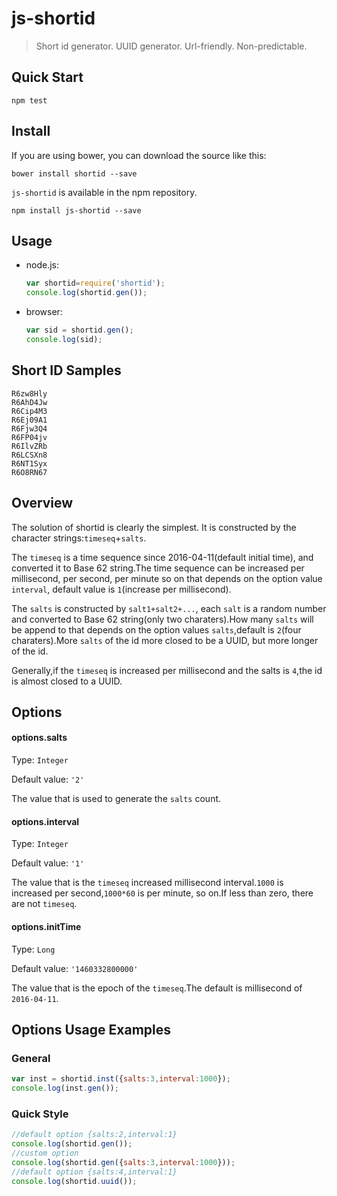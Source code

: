 # js-shortid

> Short id generator. UUID generator. Url-friendly. Non-predictable.

## Quick Start

```shell
npm test
```
	
## Install

If you are using bower, you can download the source like this:

```shell
bower install shortid --save
```

`js-shortid` is available in the npm repository.

```shell    
npm install js-shortid --save
```
	
## Usage

* node.js:

	```js
	var shortid=require('shortid');	
	console.log(shortid.gen());
	```
	
* browser:

	```js
	var sid = shortid.gen();
	console.log(sid);
	```
	
## Short ID Samples

```
R6zw8Hly
R6AhD4Jw
R6Cip4M3
R6Ej09A1
R6Fjw3Q4
R6FP04jv
R6IlvZRb
R6LCSXn8
R6NT1Syx
R6O8RN67
```
	
## Overview

The solution of shortid is clearly the simplest. It is constructed by the character strings:`timeseq`+`salts`.

The `timeseq` is a time sequence since 2016-04-11(default initial time), and converted it to Base 62 string.The time sequence can be increased per millisecond, per second, per minute so on that depends on the option value `interval`, default value is `1`(increase per millisecond).

The `salts` is constructed by `salt1+salt2+...`, each `salt` is a random number and converted to Base 62 string(only two charaters).How many `salts` will be append to that depends on the option values `salts`,default is `2`(four charaters).More `salts` of the id more closed to be a UUID, but more longer of the id.

Generally,if the `timeseq` is increased per millisecond and the salts is `4`,the id is almost closed to a UUID.

## Options

#### options.salts
Type: `Integer`

Default value: `'2'`

The value that is used to generate the `salts` count.

#### options.interval
Type: `Integer`

Default value: `'1'`

The value that is the `timeseq` increased millisecond interval.`1000` is increased per second,`1000*60` is per minute, so on.If less than zero, there are not `timeseq`.

#### options.initTime
Type: `Long`

Default value: `'1460332800000'`

The value that is the epoch of the `timeseq`.The default is millisecond of `2016-04-11`.

## Options Usage Examples
### General

```js
var inst = shortid.inst({salts:3,interval:1000});
console.log(inst.gen());
```

###	Quick Style

```js
//default option {salts:2,interval:1}
console.log(shortid.gen());
//custom option
console.log(shortid.gen({salts:3,interval:1000}));
//default option {salts:4,interval:1}
console.log(shortid.uuid());	
```